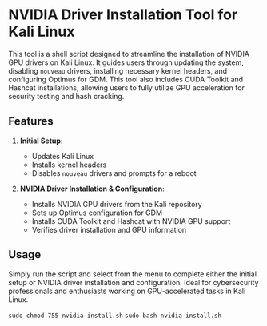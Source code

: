 # NVIDIA Driver Installation Tool for Kali Linux

This tool is a shell script designed to streamline the installation of NVIDIA GPU drivers on Kali Linux. It guides users through updating the system, disabling `nouveau` drivers, installing necessary kernel headers, and configuring Optimus for GDM. This tool also includes CUDA Toolkit and Hashcat installations, allowing users to fully utilize GPU acceleration for security testing and hash cracking.

## Features
1. **Initial Setup**: 
   - Updates Kali Linux
   - Installs kernel headers
   - Disables `nouveau` drivers and prompts for a reboot

2. **NVIDIA Driver Installation & Configuration**:
   - Installs NVIDIA GPU drivers from the Kali repository
   - Sets up Optimus configuration for GDM
   - Installs CUDA Toolkit and Hashcat with NVIDIA GPU support
   - Verifies driver installation and GPU information

## Usage
Simply run the script and select from the menu to complete either the initial setup or NVIDIA driver installation and configuration. Ideal for cybersecurity professionals and enthusiasts working on GPU-accelerated tasks in Kali Linux.

`sudo chmod 755 nvidia-install.sh`
`sudo bash nvidia-install.sh`

